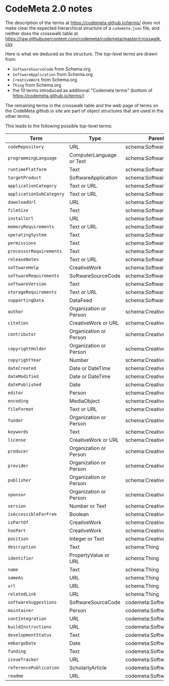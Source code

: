 # CodeMeta 2.0 notes

The description of the terms at <https://codemeta.github.io/terms/> does not make clear the expected hierarchical structure of a `codemeta.json` file, and neither does the crosswalk table at <https://raw.githubusercontent.com/codemeta/codemeta/master/crosswalk.csv>

Here is what we deduced as the structure. The top-level terms are drawn from:
 * `SoftwareSourceCode` from Schema.org
 * `SoftwareApplication` from Schema.org
 * `CreativeWork` from Schema.org
 * `Thing` from Schema.org
* the 10 terms introduced as additional "Codemeta terms" (bottom of <https://codemeta.github.io/terms/>)

The remaining terms in the crosswalk table and the web page of terms on the CodeMeta.github.io site are part of object structures that are used in the other terms.

This leads to the following possible top-level terms:

| Term                     | Type                      | Parent Type                 |
|--------------------------|---------------------------|-----------------------------|
| `codeRepository`         | URL                       | schema:SoftwareSourceCode   |
| `programmingLanguage`    | ComputerLanguage  or Text | schema:SoftwareSourceCode   |
| `runtimePlatform`        | Text                      | schema:SoftwareSourceCode   |
| `targetProduct`          | SoftwareApplication       | schema:SoftwareSourceCode   |
| `applicationCategory`    | Text  or URL              | schema:SoftwareApplication  |
| `applicationSubCategory` | Text  or URL              | schema:SoftwareApplication  |
| `downloadUrl`            | URL                       | schema:SoftwareApplication  |
| `fileSize`               | Text                      | schema:SoftwareApplication  |
| `installUrl`             | URL                       | schema:SoftwareApplication  |
| `memoryRequirements`     | Text  or URL              | schema:SoftwareApplication  |
| `operatingSystem`        | Text                      | schema:SoftwareApplication  |
| `permissions`            | Text                      | schema:SoftwareApplication  |
| `processorRequirements`  | Text                      | schema:SoftwareApplication  |
| `releaseNotes`           | Text  or URL              | schema:SoftwareApplication  |
| `softwareHelp`           | CreativeWork              | schema:SoftwareApplication  |
| `softwareRequirements`   | SoftwareSourceCode        | schema:SoftwareApplication  |
| `softwareVersion`        | Text                      | schema:SoftwareApplication  |
| `storageRequirements`    | Text  or URL              | schema:SoftwareApplication  |
| `supportingData`         | DataFeed                  | schema:SoftwareApplication  |
| `author`                 | Organization  or Person   | schema:CreativeWork         |
| `citation`               | CreativeWork  or URL      | schema:CreativeWork         |
| `contributor`            | Organization  or Person   | schema:CreativeWork         |
| `copyrightHolder`        | Organization  or Person   | schema:CreativeWork         |
| `copyrightYear`          | Number                    | schema:CreativeWork         |
| `dateCreated`            | Date  or DateTime         | schema:CreativeWork         |
| `dateModified`           | Date  or DateTime         | schema:CreativeWork         |
| `datePublished`          | Date                      | schema:CreativeWork         |
| `editor`                 | Person                    | schema:CreativeWork         |
| `encoding`               | MediaObject               | schema:CreativeWork         |
| `fileFormat`             | Text  or URL              | schema:CreativeWork         |
| `funder`                 | Organization or Person    | schema:CreativeWork         |
| `keywords`               | Text                      | schema:CreativeWork         |
| `license`                | CreativeWork  or URL      | schema:CreativeWork         |
| `producer`               | Organization  or Person   | schema:CreativeWork         |
| `provider`               | Organization  or Person   | schema:CreativeWork         |
| `publisher`              | Organization  or Person   | schema:CreativeWork         |
| `sponsor`                | Organization  or Person   | schema:CreativeWork         |
| `version`                | Number  or Text           | schema:CreativeWork         |
| `isAccessibleForFree`    | Boolean                   | schema:CreativeWork         |
| `isPartOf`               | CreativeWork              | schema:CreativeWork         |
| `hasPart`                | CreativeWork              | schema:CreativeWork         |
| `position`               | Integer or Text           | schema:CreativeWork         |
| `description`            | Text                      | schema:Thing                |
| `identifier`             | PropertyValue  or URL     | schema:Thing                |
| `name`                   | Text                      | schema:Thing                |
| `sameAs`                 | URL                       | schema:Thing                |
| `url`                    | URL                       | schema:Thing                |
| `relatedLink`            | URL                       | schema:Thing                |
| `softwareSuggestions`    | SoftwareSourceCode        | codemeta:SoftwareSourceCode |
| `maintainer`             | Person                    | codemeta:SoftwareSourceCode |
| `contIntegration`        | URL                       | codemeta:SoftwareSourceCode |
| `buildInstructions`      | URL                       | codemeta:SoftwareSourceCode |
| `developmentStatus`      | Text                      | codemeta:SoftwareSourceCode |
| `embargoDate`            | Date                      | codemeta:SoftwareSourceCode |
| `funding`                | Text                      | codemeta:SoftwareSourceCode |
| `issueTracker`           | URL                       | codemeta:SoftwareSourceCode |
| `referencePublication`   | ScholarlyArticle          | codemeta:SoftwareSourceCode |
| `readme`                 | URL                       | codemeta:SoftwareSourceCode |
